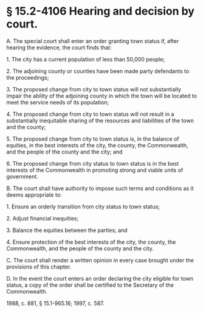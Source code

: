 # § 15.2-4106 Hearing and decision by court.

<p>A. The special court shall enter an order granting town status if, after hearing the evidence, the court finds that:</p><p>1. The city has a current population of less than 50,000 people;</p><p>2. The adjoining county or counties have been made party defendants to the proceedings;</p><p>3. The proposed change from city to town status will not substantially impair the ability of the adjoining county in which the town will be located to meet the service needs of its population;</p><p>4. The proposed change from city to town status will not result in a substantially inequitable sharing of the resources and liabilities of the town and the county;</p><p>5. The proposed change from city to town status is, in the balance of equities, in the best interests of the city, the county, the Commonwealth, and the people of the county and the city; and</p><p>6. The proposed change from city status to town status is in the best interests of the Commonwealth in promoting strong and viable units of government.</p><p>B. The court shall have authority to impose such terms and conditions as it deems appropriate to:</p><p>1. Ensure an orderly transition from city status to town status;</p><p>2. Adjust financial inequities;</p><p>3. Balance the equities between the parties; and</p><p>4. Ensure protection of the best interests of the city, the county, the Commonwealth, and the people of the county and the city.</p><p>C. The court shall render a written opinion in every case brought under the provisions of this chapter.</p><p>D. In the event the court enters an order declaring the city eligible for town status, a copy of the order shall be certified to the Secretary of the Commonwealth.</p><p>1988, c. 881, § 15.1-965.16; 1997, c. 587.</p>